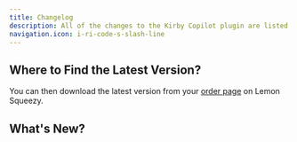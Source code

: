 ```yaml
---
title: Changelog
description: All of the changes to the Kirby Copilot plugin are listed here.
navigation.icon: i-ri-code-s-slash-line
---
```


## Where to Find the Latest Version?

You can then download the latest version from your [order page](https://app.lemonsqueezy.com/my-orders) on Lemon Squeezy.

## What's New?
